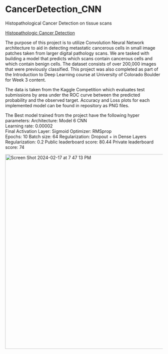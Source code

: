 # CancerDetection_CNN
Histopathological Cancer Detection on tissue scans

[Histopathologic Cancer Detection](https://www.kaggle.com/competitions/histopathologic-cancer-detection/overview)

The purpose of this project is to utilize Convolution Neural Network architecture to aid in detecting metastatic cancerous cells in small image patches taken from larger digital pathology scans. We are tasked with building a model that predicts which scans contain cancerous cells and which contain benign cells. The dataset consists of over 200,000 images that were previously classified. This project was also completed as part of the Introduction to Deep Learning course at University of Colorado Boulder for Week 3 content. 

The data is taken from the Kaggle Competition which evaluates test submissions by area under the ROC curve between the predicted probability and the observed target. Accuracy and Loss plots for each implemented model can be found in repository as PNG files.

The Best model trained from the project have the following hyper parameters:
Architecture: Model 6 CNN	
Learning rate: 0.00002	
Final Activation Layer: Sigmoid
Optimizer: RMSprop	
Epochs: 10
Batch size: 64
Regularization: Dropout + in Dense Layers
Regularization: 0.2
Public leaderboard score: 80.44
Private leaderboard score: 74

<img width="621" alt="Screen Shot 2024-02-17 at 7 47 13 PM" src="https://github.com/ancr8790/CancerDetection_CNN/assets/95835246/7f0e2c5f-4dec-4c05-b965-374766ea01fd">




